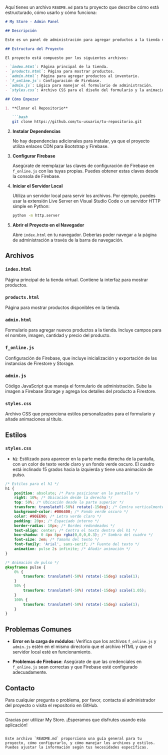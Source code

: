 Aquí tienes un archivo `README.md` para tu proyecto que describe cómo está estructurado, cómo usarlo y cómo funciona:

```markdown
# My Store - Admin Panel

## Descripción

Este es un panel de administración para agregar productos a la tienda virtual. Permite añadir detalles del producto como nombre, imagen, cantidad y precio, y guarda la información en Firebase.

## Estructura del Proyecto

El proyecto está compuesto por los siguientes archivos:

- `index.html`: Página principal de la tienda.
- `products.html`: Página para mostrar productos.
- `admin.html`: Página para agregar productos al inventario.
- `f_online.js`: Configuración de Firebase.
- `admin.js`: Lógica para manejar el formulario de administración.
- `styles.css`: Archivo CSS para el diseño del formulario y la animación.

## Cómo Empezar

1. **Clonar el Repositorio**

   ```bash
   git clone https://github.com/tu-usuario/tu-repositorio.git
   ```

2. **Instalar Dependencias**

   No hay dependencias adicionales para instalar, ya que el proyecto utiliza enlaces CDN para Bootstrap y Firebase.

3. **Configurar Firebase**

   Asegúrate de reemplazar las claves de configuración de Firebase en `f_online.js` con las tuyas propias. Puedes obtener estas claves desde la consola de Firebase.

4. **Iniciar el Servidor Local**

   Utiliza un servidor local para servir los archivos. Por ejemplo, puedes usar la extensión Live Server en Visual Studio Code o un servidor HTTP simple en Python:

   ```bash
   python -m http.server
   ```

5. **Abrir el Proyecto en el Navegador**

   Abre `index.html` en tu navegador. Deberías poder navegar a la página de administración a través de la barra de navegación.

## Archivos

### `index.html`

Página principal de la tienda virtual. Contiene la interfaz para mostrar productos.

### `products.html`

Página para mostrar productos disponibles en la tienda.

### `admin.html`

Formulario para agregar nuevos productos a la tienda. Incluye campos para el nombre, imagen, cantidad y precio del producto.

### `f_online.js`

Configuración de Firebase, que incluye inicialización y exportación de las instancias de Firestore y Storage.

### `admin.js`

Código JavaScript que maneja el formulario de administración. Sube la imagen a Firebase Storage y agrega los detalles del producto a Firestore.

### `styles.css`

Archivo CSS que proporciona estilos personalizados para el formulario y añade animaciones al título.

## Estilos

### `styles.css`

- **`h1`**: Estilizado para aparecer en la parte media derecha de la pantalla, con un color de texto verde claro y un fondo verde oscuro. El cuadro está inclinado 15 grados hacia la izquierda y tiene una animación de pulso.

```css
/* Estilos para el h1 */
h1 {
    position: absolute; /* Para posicionar en la pantalla */
    right: 10%; /* Ubicación desde la derecha */
    top: 50%; /* Ubicación desde la parte superior */
    transform: translateY(-50%) rotate(-15deg); /* Centra verticalmente y rota */
    background-color: #006400; /* Fondo verde oscuro */
    color: #90EE90; /* Letra verde claro */
    padding: 20px; /* Espaciado interno */
    border-radius: 10px; /* Bordes redondeados */
    text-align: center; /* Centra el texto dentro del h1 */
    box-shadow: 0 4px 8px rgba(0,0,0,0.3); /* Sombra del cuadro */
    font-size: 2em; /* Tamaño del texto */
    font-family: 'Arial', sans-serif; /* Fuente del texto */
    animation: pulse 2s infinite; /* Añadir animación */
}

/* Animación de pulso */
@keyframes pulse {
    0% {
        transform: translateY(-50%) rotate(-15deg) scale(1);
    }
    50% {
        transform: translateY(-50%) rotate(-15deg) scale(1.05);
    }
    100% {
        transform: translateY(-50%) rotate(-15deg) scale(1);
    }
}
```

## Problemas Comunes

- **Error en la carga de módulos**: Verifica que los archivos `f_online.js` y `admin.js` estén en el mismo directorio que el archivo HTML y que el servidor local esté en funcionamiento.

- **Problemas de Firebase**: Asegúrate de que las credenciales en `f_online.js` sean correctas y que Firebase esté configurado adecuadamente.

## Contacto

Para cualquier pregunta o problema, por favor, contacta al administrador del proyecto o visita el repositorio en GitHub.

---

Gracias por utilizar My Store. ¡Esperamos que disfrutes usando esta aplicación!
```

Este archivo `README.md` proporciona una guía general para tu proyecto, cómo configurarlo, y cómo manejar los archivos y estilos. Puedes ajustar la información según tus necesidades específicas.
